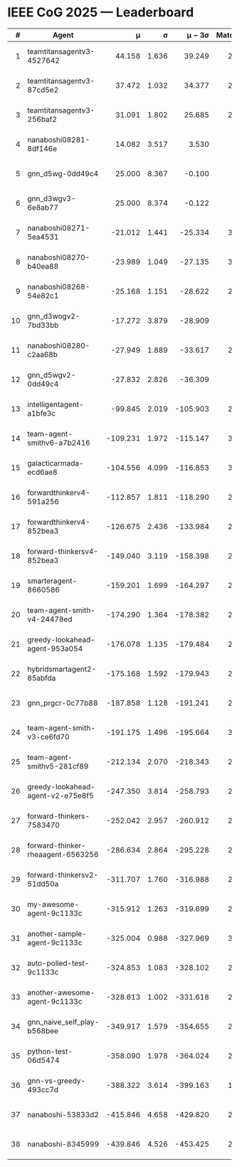 # IEEE CoG 2025 — Leaderboard

| # | Agent | μ | σ | μ − 3σ | Matches | Updated |
|---:|---|---:|---:|---:|---:|---|
| 1 | teamtitansagentv3-4527642 | 44.158 | 1.636 | 39.249 | 2980 | 2025-08-29 08:21 |
| 2 | teamtitansagentv3-87cd5e2 | 37.472 | 1.032 | 34.377 | 2640 | 2025-08-29 08:21 |
| 3 | teamtitansagentv3-256baf2 | 31.091 | 1.802 | 25.685 | 2960 | 2025-08-29 08:21 |
| 4 | nanaboshi08281-8df146e | 14.082 | 3.517 | 3.530 | 70 | 2025-08-29 08:21 |
| 5 | gnn_d5wg-0dd49c4 | 25.000 | 8.367 | -0.100 | 80 | 2025-08-29 08:21 |
| 6 | gnn_d3wgv3-6e8ab77 | 25.000 | 8.374 | -0.122 | 98 | 2025-08-29 08:21 |
| 7 | nanaboshi08271-5ea4531 | -21.012 | 1.441 | -25.334 | 3240 | 2025-08-29 08:21 |
| 8 | nanaboshi08270-b40ea88 | -23.989 | 1.049 | -27.135 | 3240 | 2025-08-29 08:21 |
| 9 | nanaboshi08268-54e82c1 | -25.168 | 1.151 | -28.622 | 2980 | 2025-08-29 08:21 |
| 10 | gnn_d3wogv2-7bd33bb | -17.272 | 3.879 | -28.909 | 108 | 2025-08-29 08:21 |
| 11 | nanaboshi08280-c2aa68b | -27.949 | 1.889 | -33.617 | 2600 | 2025-08-29 08:21 |
| 12 | gnn_d5wgv2-0dd49c4 | -27.832 | 2.826 | -36.309 | 100 | 2025-08-29 08:21 |
| 13 | intelligentagent-a1bfe3c | -99.845 | 2.019 | -105.903 | 2760 | 2025-08-29 08:21 |
| 14 | team-agent-smithv6-a7b2416 | -109.231 | 1.972 | -115.147 | 3120 | 2025-08-29 08:21 |
| 15 | galacticarmada-ecd6ae8 | -104.556 | 4.099 | -116.853 | 3000 | 2025-08-29 08:21 |
| 16 | forwardthinkerv4-591a256 | -112.857 | 1.811 | -118.290 | 2533 | 2025-08-29 08:21 |
| 17 | forwardthinkerv4-852bea3 | -126.675 | 2.436 | -133.984 | 2171 | 2025-08-29 08:21 |
| 18 | forward-thinkersv4-852bea3 | -149.040 | 3.119 | -158.398 | 2433 | 2025-08-29 08:21 |
| 19 | smarteragent-8660586 | -159.201 | 1.699 | -164.297 | 2190 | 2025-08-29 08:21 |
| 20 | team-agent-smith-v4-24478ed | -174.290 | 1.364 | -178.382 | 2718 | 2025-08-29 08:21 |
| 21 | greedy-lookahead-agent-953a054 | -176.078 | 1.135 | -179.484 | 2734 | 2025-08-29 08:21 |
| 22 | hybridsmartagent2-85abfda | -175.168 | 1.592 | -179.943 | 2597 | 2025-08-29 08:21 |
| 23 | gnn_prgcr-0c77b88 | -187.858 | 1.128 | -191.241 | 2770 | 2025-08-29 08:21 |
| 24 | team-agent-smith-v3-ce6fd70 | -191.175 | 1.496 | -195.664 | 3338 | 2025-08-29 08:21 |
| 25 | team-agent-smithv5-281cf89 | -212.134 | 2.070 | -218.343 | 2860 | 2025-08-29 08:21 |
| 26 | greedy-lookahead-agent-v2-e75e8f5 | -247.350 | 3.814 | -258.793 | 2726 | 2025-08-29 08:21 |
| 27 | forward-thinkers-7583470 | -252.042 | 2.957 | -260.912 | 2860 | 2025-08-29 08:21 |
| 28 | forward-thinker-rheaagent-6563256 | -286.634 | 2.864 | -295.228 | 2544 | 2025-08-29 08:21 |
| 29 | forward-thinkersv2-51dd50a | -311.707 | 1.760 | -316.988 | 2664 | 2025-08-29 08:21 |
| 30 | my-awesome-agent-9c1133c | -315.912 | 1.263 | -319.699 | 2920 | 2025-08-29 08:21 |
| 31 | another-sample-agent-9c1133c | -325.004 | 0.988 | -327.969 | 3040 | 2025-08-29 08:21 |
| 32 | auto-polled-test-9c1133c | -324.853 | 1.083 | -328.102 | 2940 | 2025-08-29 08:21 |
| 33 | another-awesome-agent-9c1133c | -328.613 | 1.002 | -331.618 | 2620 | 2025-08-29 08:21 |
| 34 | gnn_naive_self_play-b568bee | -349.917 | 1.579 | -354.655 | 2460 | 2025-08-29 08:21 |
| 35 | python-test-06d5474 | -358.090 | 1.978 | -364.024 | 2750 | 2025-08-29 08:21 |
| 36 | gnn-vs-greedy-493cc7d | -388.322 | 3.614 | -399.163 | 1980 | 2025-08-29 08:21 |
| 37 | nanaboshi-53833d2 | -415.846 | 4.658 | -429.820 | 2200 | 2025-08-29 08:21 |
| 38 | nanaboshi-8345999 | -439.846 | 4.526 | -453.425 | 2280 | 2025-08-29 08:21 |
